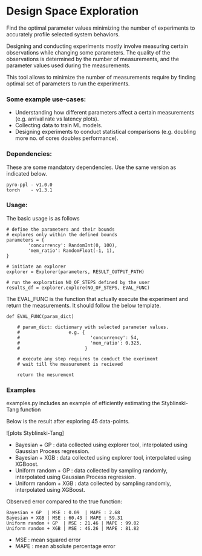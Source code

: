 # Design Space Exploration

Find the optimal parameter values minimizing the number of experiments to accurately profile selected system behaviors.

Designing and conducting experiments mostly involve measuring certain observations while changing some parameters. The
quality of the observations is determined by the number of measurements, and the parameter values used during the
measurements.

This tool allows to minimize the number of measurements require by finding optimal set of parameters to run the
experiments.

### Some example use-cases:

- Understanding how different parameters affect a certain measurements (e.g. arrival rate vs latency plots).
- Collecting data to train ML models.
- Designing experiments to conduct statistical comparisons (e.g. doubling more no. of cores doubles performance).

### Dependencies:

These are some mandatory dependencies. Use the same version as indicated below.

    pyro-ppl - v1.0.0
    torch    - v1.3.1

### Usage:

The basic usage is as follows

    # define the parameters and their bounds
    # explores only within the defined bounds
    parameters = {
            'concurrency': RandomInt(0, 100),
            'mem_ratio': RandomFloat(-1, 1),
    }

    # initiate an explorer
    explorer = Explorer(parameters, RESULT_OUTPUT_PATH)

    # run the exploration NO_OF_STEPS defined by the user
    results_df = explorer.explore(NO_OF_STEPS, EVAL_FUNC)

The EVAL_FUNC is the function that actually execute the experiment and return the measurements. It should follow the
below template.

    def EVAL_FUNC(param_dict)

        # param_dict: dictionary with selected parameter values.
        #                  e.g. {
        #                          'concurrency': 54,
        #                          'mem_ratio': 0.323,
        #                        }

        # execute any step requires to conduct the exeriment
        # wait till the measurement is recieved

        return the mesurement

### Examples

examples.py includes an example of efficiently estimating the Styblinski-Tang function

Below is the result after exploring 45 data-points.

![plots Styblinski-Tang]

- Bayesian + GP : data collected using explorer tool, interpolated using Gaussian Process regression.
- Bayesian + XGB : data collected using explorer tool, interpolated using XGBoost.
- Uniform random + GP : data collected by sampling randomly, interpolated using Gaussian Process regression.
- Uniform random + XGB : data collected by sampling randomly, interpolated using XGBoost.

Observed error compared to the true function:

    Bayesian + GP  | MSE : 0.09  | MAPE : 2.68
    Bayesian + XGB | MSE : 60.43 | MAPE : 59.31
    Uniform random + GP  | MSE : 21.46 | MAPE : 99.02
    Uniform random + XGB | MSE : 46.26 | MAPE : 81.82

* MSE : mean squared error
* MAPE : mean absolute percentage error

